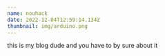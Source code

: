 ```yaml
---
name: nouhack
date: 2022-12-04T12:59:14.134Z
thumbnail: img/arduino.png
---
```

t﻿his is my blog dude and you have to by sure about it